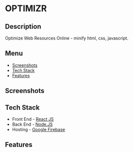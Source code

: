 # OPTIMIZR

## Description
Optimize Web Resources Online - minify html, css, javascript.

## Menu
- [Screenshots]()
- [Tech Stack]()
- [Features]()

## Screenshots

## Tech Stack
- Front End - [React JS](https://reactjs.org/)
- Back End - [Node.JS](https://nodejs.org/en/)
- Hosting - [Google Firebase](https://firebase.google.com/)

## Features